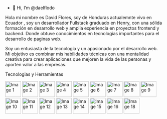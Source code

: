 - 👋 Hi, I’m @daelflodo

Hola mi nombre es  David Flores, soy de Honduras actualemnte vivo en Ecuador , soy un desarrollador Fullstack graduado en Henry, con una sólida formación en desarrollo web y amplia experiencia en proyectos frontend y backend. 
Donde obtuve conocimientos en tecnologias importantes para el desarrollo de paginas web. 

Soy un entusiasta de la tecnología y un apasionado por el desarrollo web. 
Mi objetivo es combinar mis habilidades técnicas con una mentalidad creativa para crear aplicaciones que mejoren la vida de las personas y aporten valor a las empresas.



Tecnologias y Herramientas

<img src="https://github.com/daelflodo/daelflodo/assets/127464860/c878a077-ec99-489d-b8a2-154b19f7c9b3" alt="Image 1" width="50" height="50">
<img src="https://github.com/daelflodo/daelflodo/assets/127464860/64f418ba-673b-43c8-ad93-1fa7fb50869c" alt="Image 2" width="50" height="50">
<img src="https://github.com/daelflodo/daelflodo/assets/127464860/2a5aaa7a-310b-4c77-bec7-ab39b6209542" alt="Image 3" width="50" height="50">
<img src="https://github.com/daelflodo/daelflodo/assets/127464860/7000c0f4-7a99-4305-bd9e-a80101c6cd4f" alt="Image 4" width="50" height="50">
<img src="https://github.com/daelflodo/daelflodo/assets/127464860/5c941498-425a-468a-9c4e-f8a532eecb0f" alt="Image 5" width="50" height="50">
<img src="https://github.com/daelflodo/daelflodo/assets/127464860/4b7fa8f8-b432-4ab0-8006-bd528e4a7575" alt="Image 6" width="50" height="50">
<img src="https://github.com/daelflodo/daelflodo/assets/127464860/35bc5226-c86d-465e-9edb-6b738944551c" alt="Image 7" width="50" height="50">
<img src="https://github.com/daelflodo/daelflodo/assets/127464860/6e603774-f9f7-4920-9f55-33c1ff777413" alt="Image 8" width="50" height="50">
<img src="https://github.com/daelflodo/daelflodo/assets/127464860/819ac078-647b-4bf2-81f2-762b5af16ca9" alt="Image 9" width="50" height="50">

<img src="https://github.com/daelflodo/daelflodo/assets/127464860/3795330b-b4e1-47fa-b669-848284c8a53c" alt="Image 10" width="50" height="50">
<img src="https://github.com/daelflodo/daelflodo/assets/127464860/f0a2a155-9222-4e8f-96c5-e751bb46441f" alt="Image 11" width="50" height="50">
<img src="https://github.com/daelflodo/daelflodo/assets/127464860/9e29275c-8106-4f49-b1e4-d973aa8d7668" alt="Image 12" width="50" height="50">
<img src="https://github.com/daelflodo/daelflodo/assets/127464860/69cb6f91-8c7b-4053-9363-fba5608605ac" alt="Image 13" width="50" height="50">
<img src="https://github.com/daelflodo/daelflodo/assets/127464860/ac8639df-8f6c-4ff9-aafe-295ac48340ff" alt="Image 14" width="50" height="50">
<img src="https://github.com/daelflodo/daelflodo/assets/127464860/025a6122-b17b-4dda-9813-22235a6ba153" alt="Image 15" width="50" height="50">
<img src="https://github.com/daelflodo/daelflodo/assets/127464860/e43e2211-3c2b-4a5c-af14-3bc9f638b75e" alt="Image 16" width="50" height="50">
<img src="https://github.com/daelflodo/daelflodo/assets/127464860/8783b168-7ca1-4130-9f40-46c5023b95f3" alt="Image 18" width="50" height="50">




















